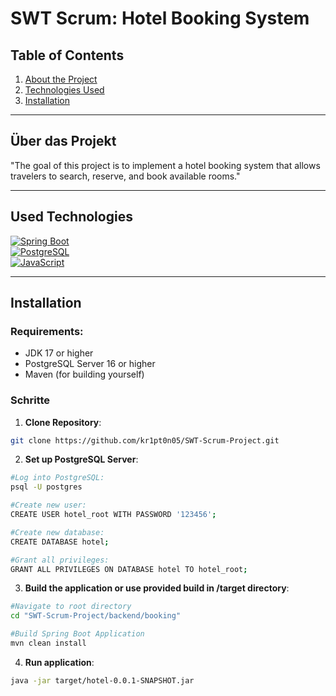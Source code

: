 # SWT Scrum: Hotel Booking System

## Table of Contents

1. [About the Project](#über-das-projekt)  
2. [Technologies Used](#verwendete-technologien)  
3. [Installation](#installation)  

---

## Über das Projekt

"The goal of this project is to implement a hotel booking system that 
allows travelers to search, reserve, and book available rooms."

---

## Used Technologies


[![Spring Boot][Spring Boot]][Spring Boot-url]  
[![PostgreSQL][PostgreSQL]][PostgreSQL-url]  
[![JavaScript][JavaScript]][JavaScript-url]

---

## Installation

### Requirements:

- JDK 17 or higher
- PostgreSQL Server 16 or higher
- Maven (for building yourself)

### Schritte

1. **Clone Repository**:  
```bash
git clone https://github.com/kr1pt0n05/SWT-Scrum-Project.git
```
   
2. **Set up PostgreSQL Server**:
```bash
#Log into PostgreSQL:
psql -U postgres

#Create new user:
CREATE USER hotel_root WITH PASSWORD '123456';

#Create new database:
CREATE DATABASE hotel;

#Grant all privileges:
GRANT ALL PRIVILEGES ON DATABASE hotel TO hotel_root;
```
   

3. **Build the application or use provided build in /target directory**:
```bash
#Navigate to root directory
cd "SWT-Scrum-Project/backend/booking"

#Build Spring Boot Application
mvn clean install
```


4. **Run application**:
```bash
java -jar target/hotel-0.0.1-SNAPSHOT.jar
```


<!-- MARKDOWN LINKS & IMAGES -->
<!-- https://www.markdownguide.org/basic-syntax/#reference-style-links -->
[Spring Boot]: https://img.shields.io/badge/Spring%20Boot-6DB33F?style=for-the-badge&logo=spring-boot&logoColor=white
[Spring Boot-url]: https://spring.io/projects/spring-boot

[PostgreSQL]: https://img.shields.io/badge/PostgreSQL-336791?style=for-the-badge&logo=postgresql&logoColor=white
[PostgreSQL-url]: https://www.postgresql.org/

[JavaScript]: https://img.shields.io/badge/JavaScript-F7DF1E?style=for-the-badge&logo=javascript&logoColor=black
[JavaScript-url]: https://developer.mozilla.org/en-US/docs/Web/JavaScript

